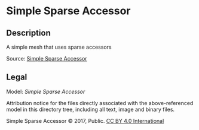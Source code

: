 # Simple Sparse Accessor

## Description

A simple mesh that uses sparse accessors

Source: [Simple Sparse Accessor](https://github.com/KhronosGroup/glTF-Sample-Assets/tree/6f5b2f56eb285aa25b86f2de992596e596c5182d/Models/SimpleSparseAccessor)

## Legal

Model: *Simple Sparse Accessor*

Attribution notice for the files directly associated with the above-referenced model in this directory tree, including all text, image and binary files.

Simple Sparse Accessor &copy; 2017, Public. [CC BY 4.0 International](https://creativecommons.org/licenses/by/4.0/legalcode)
